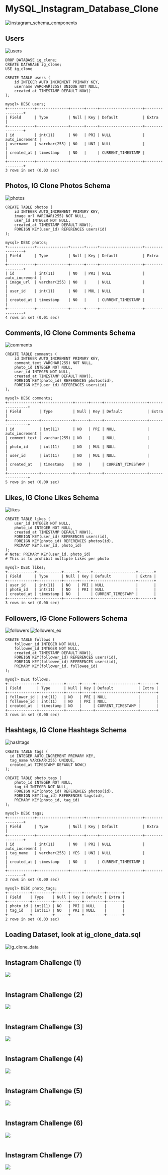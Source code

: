 # MySQL_Instagram_Database_Clone
![instagram_schema_components](https://github.com/NoriKaneshige/MySQL_Instagram_Database_Clone/blob/master/instagram_schema_components.png)
## Users
![users](https://github.com/NoriKaneshige/MySQL_Instagram_Database_Clone/blob/master/users.png)
```
DROP DATABASE ig_clone;
CREATE DATABASE ig_clone;
USE ig_clone

CREATE TABLE users (
    id INTEGER AUTO_INCREMENT PRIMARY KEY,
    username VARCHAR(255) UNIQUE NOT NULL,
    created_at TIMESTAMP DEFAULT NOW()
);

mysql> DESC users;
+------------+--------------+------+-----+-------------------+----------------+
| Field      | Type         | Null | Key | Default           | Extra          |
+------------+--------------+------+-----+-------------------+----------------+
| id         | int(11)      | NO   | PRI | NULL              | auto_increment |
| username   | varchar(255) | NO   | UNI | NULL              |                |
| created_at | timestamp    | NO   |     | CURRENT_TIMESTAMP |                |
+------------+--------------+------+-----+-------------------+----------------+
3 rows in set (0.03 sec)
```

## Photos, IG Clone Photos Schema
![photos](https://github.com/NoriKaneshige/MySQL_Instagram_Database_Clone/blob/master/photos.png)
```
CREATE TABLE photos (
    id INTEGER AUTO_INCREMENT PRIMARY KEY,
    image_url VARCHAR(255) NOT NULL,
    user_id INTEGER NOT NULL,
    created_at TIMESTAMP DEFAULT NOW(),
    FOREIGN KEY(user_id) REFERENCES users(id)
);

mysql> DESC photos;
+------------+--------------+------+-----+-------------------+----------------+
| Field      | Type         | Null | Key | Default           | Extra          |
+------------+--------------+------+-----+-------------------+----------------+
| id         | int(11)      | NO   | PRI | NULL              | auto_increment |
| image_url  | varchar(255) | NO   |     | NULL              |                |
| user_id    | int(11)      | NO   | MUL | NULL              |                |
| created_at | timestamp    | NO   |     | CURRENT_TIMESTAMP |                |
+------------+--------------+------+-----+-------------------+----------------+
4 rows in set (0.01 sec)
```
## Comments, IG Clone Comments Schema
![comments](https://github.com/NoriKaneshige/MySQL_Instagram_Database_Clone/blob/master/comments.png)
```
CREATE TABLE comments (
    id INTEGER AUTO_INCREMENT PRIMARY KEY,
    comment_text VARCHAR(255) NOT NULL,
    photo_id INTEGER NOT NULL,
    user_id INTEGER NOT NULL,
    created_at TIMESTAMP DEFAULT NOW(),
    FOREIGN KEY(photo_id) REFERENCES photos(id),
    FOREIGN KEY(user_id) REFERENCES users(id)
);

mysql> DESC comments;
+--------------+--------------+------+-----+-------------------+----------------+
| Field        | Type         | Null | Key | Default           | Extra          |
+--------------+--------------+------+-----+-------------------+----------------+
| id           | int(11)      | NO   | PRI | NULL              | auto_increment |
| comment_text | varchar(255) | NO   |     | NULL              |                |
| photo_id     | int(11)      | NO   | MUL | NULL              |                |
| user_id      | int(11)      | NO   | MUL | NULL              |                |
| created_at   | timestamp    | NO   |     | CURRENT_TIMESTAMP |                |
+--------------+--------------+------+-----+-------------------+----------------+
5 rows in set (0.00 sec)
```
## Likes, IG Clone Likes Schema
![likes](https://github.com/NoriKaneshige/MySQL_Instagram_Database_Clone/blob/master/likes.png)
```
CREATE TABLE likes (
    user_id INTEGER NOT NULL,
    photo_id INTEGER NOT NULL,
    created_at TIMESTAMP DEFAULT NOW(),
    FOREIGN KEY(user_id) REFERENCES users(id),
    FOREIGN KEY(photo_id) REFERENCES photos(id),
    PRIMARY KEY(user_id, photo_id)
);
# Note: PRIMARY KEY(user_id, photo_id)
# This is to prohibit multiple Likes per photo

mysql> DESC likes;
+------------+-----------+------+-----+-------------------+-------+
| Field      | Type      | Null | Key | Default           | Extra |
+------------+-----------+------+-----+-------------------+-------+
| user_id    | int(11)   | NO   | PRI | NULL              |       |
| photo_id   | int(11)   | NO   | PRI | NULL              |       |
| created_at | timestamp | NO   |     | CURRENT_TIMESTAMP |       |
+------------+-----------+------+-----+-------------------+-------+
3 rows in set (0.00 sec)
```
## Followers, IG Clone Followers Schema
![followers](https://github.com/NoriKaneshige/MySQL_Instagram_Database_Clone/blob/master/followers.png)
![followers_ex](https://github.com/NoriKaneshige/MySQL_Instagram_Database_Clone/blob/master/followers_ex.png)
```
CREATE TABLE follows (
    follower_id INTEGER NOT NULL,
    followee_id INTEGER NOT NULL,
    created_at TIMESTAMP DEFAULT NOW(),
    FOREIGN KEY(follower_id) REFERENCES users(id),
    FOREIGN KEY(followee_id) REFERENCES users(id),
    PRIMARY KEY(follower_id, followee_id)
);

mysql> DESC follows;
+-------------+-----------+------+-----+-------------------+-------+
| Field       | Type      | Null | Key | Default           | Extra |
+-------------+-----------+------+-----+-------------------+-------+
| follower_id | int(11)   | NO   | PRI | NULL              |       |
| followee_id | int(11)   | NO   | PRI | NULL              |       |
| created_at  | timestamp | NO   |     | CURRENT_TIMESTAMP |       |
+-------------+-----------+------+-----+-------------------+-------+
3 rows in set (0.00 sec)
```
## Hashtags, IG Clone Hashtags Schema
![hashtags](https://github.com/NoriKaneshige/MySQL_Instagram_Database_Clone/blob/master/hashtags.png)
```
CREATE TABLE tags (
  id INTEGER AUTO_INCREMENT PRIMARY KEY,
  tag_name VARCHAR(255) UNIQUE,
  created_at TIMESTAMP DEFAULT NOW()
);

CREATE TABLE photo_tags (
    photo_id INTEGER NOT NULL,
    tag_id INTEGER NOT NULL,
    FOREIGN KEY(photo_id) REFERENCES photos(id),
    FOREIGN KEY(tag_id) REFERENCES tags(id),
    PRIMARY KEY(photo_id, tag_id)
);

mysql> DESC tags;
+------------+--------------+------+-----+-------------------+----------------+
| Field      | Type         | Null | Key | Default           | Extra          |
+------------+--------------+------+-----+-------------------+----------------+
| id         | int(11)      | NO   | PRI | NULL              | auto_increment |
| tag_name   | varchar(255) | YES  | UNI | NULL              |                |
| created_at | timestamp    | NO   |     | CURRENT_TIMESTAMP |                |
+------------+--------------+------+-----+-------------------+----------------+
3 rows in set (0.00 sec)

mysql> DESC photo_tags;
+----------+---------+------+-----+---------+-------+
| Field    | Type    | Null | Key | Default | Extra |
+----------+---------+------+-----+---------+-------+
| photo_id | int(11) | NO   | PRI | NULL    |       |
| tag_id   | int(11) | NO   | PRI | NULL    |       |
+----------+---------+------+-----+---------+-------+
2 rows in set (0.03 sec)
```
## Loading Dataset, look at ig_clone_data.sql
![ig_clone_data](ig_clone_data.gif)
## Instagram Challenge (1)
![](https://github.com/NoriKaneshige/MySQL_Instagram_Database_Clone/blob/master/.png)
```
```
## Instagram Challenge (2)
![](https://github.com/NoriKaneshige/MySQL_Instagram_Database_Clone/blob/master/.png)
```
```
## Instagram Challenge (3)
![](https://github.com/NoriKaneshige/MySQL_Instagram_Database_Clone/blob/master/.png)
```
```
## Instagram Challenge (4)
![](https://github.com/NoriKaneshige/MySQL_Instagram_Database_Clone/blob/master/.png)
```
```
## Instagram Challenge (5)
![](https://github.com/NoriKaneshige/MySQL_Instagram_Database_Clone/blob/master/.png)
```
```
## Instagram Challenge (6)
![](https://github.com/NoriKaneshige/MySQL_Instagram_Database_Clone/blob/master/.png)
```
```
## Instagram Challenge (7)
![](https://github.com/NoriKaneshige/MySQL_Instagram_Database_Clone/blob/master/.png)
```
```

